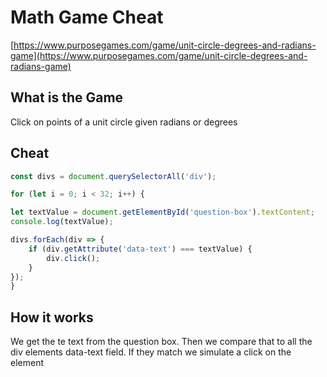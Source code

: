 # Math Game Cheat
[https://www.purposegames.com/game/unit-circle-degrees-and-radians-game](https://www.purposegames.com/game/unit-circle-degrees-and-radians-game)

## What is the Game
Click on points of a unit circle given radians or degrees 

## Cheat
```javascript
const divs = document.querySelectorAll('div');

for (let i = 0; i < 32; i++) {

let textValue = document.getElementById('question-box').textContent;
console.log(textValue);

divs.forEach(div => {
    if (div.getAttribute('data-text') === textValue) {
        div.click();
    }
});
}
```

## How it works
We get the te text from the question box. Then we compare that to all the div elements data-text field. If they match we simulate a click on the element
